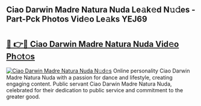## Ciao Darwin Madre Natura Nuda Le𝚊k𝚎d N𝚞𝚍es - Part-Pck Photos Vid𝚎o Le𝚊ks YEJ69

# <h2><a href="http://fbfhn4.evod.top/?m=Ciao+Darwin+Madre+Natura+Nuda">🔗 👉🔴 Ciao Darwin Madre Natura Nuda Vid𝚎o Ph𝚘t𝚘s</a></h2>

[![Ciao Darwin Madre Natura Nuda N𝚞d𝚎s](https://i.imgur.com/8V9OHl7.gif)](http://fbfhn4.evod.top/?m=Ciao+Darwin+Madre+Natura+Nuda)
Online personality Ciao Darwin Madre Natura Nuda with a passion for dance and lifestyle, creating engaging content. Public servant Ciao Darwin Madre Natura Nuda, celebrated for their dedication to public service and commitment to the greater good. 
